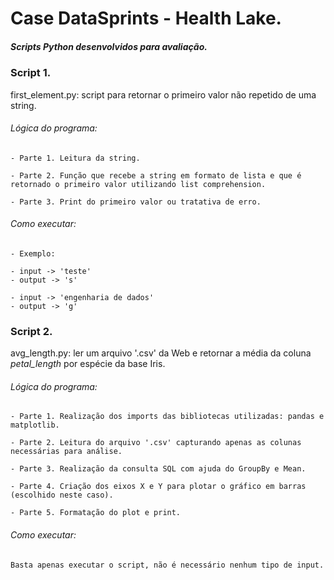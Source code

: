 # Case DataSprints - Health Lake.

##### Scripts Python desenvolvidos para avaliação.

### **Script 1.** 

first_element.py: script para retornar o primeiro valor não repetido de uma string. 

  ###### Lógica do programa: 

    - Parte 1. Leitura da string. 

    - Parte 2. Função que recebe a string em formato de lista e que é retornado o primeiro valor utilizando list comprehension. 

    - Parte 3. Print do primeiro valor ou tratativa de erro. 

  ###### Como executar: 

    - Exemplo:
    
    - input -> 'teste'
    - output -> 's'
    
    - input -> 'engenharia de dados'
    - output -> 'g'

### **Script 2.** 

avg_length.py: ler um arquivo '.csv' da Web e retornar a média da coluna *petal_length* por espécie da base Iris. 

  ###### Lógica do programa: 

    - Parte 1. Realização dos imports das bibliotecas utilizadas: pandas e matplotlib.

    - Parte 2. Leitura do arquivo '.csv' capturando apenas as colunas necessárias para análise. 

    - Parte 3. Realização da consulta SQL com ajuda do GroupBy e Mean. 

    - Parte 4. Criação dos eixos X e Y para plotar o gráfico em barras (escolhido neste caso).

    - Parte 5. Formatação do plot e print. 

  ###### Como executar: 

    Basta apenas executar o script, não é necessário nenhum tipo de input.

